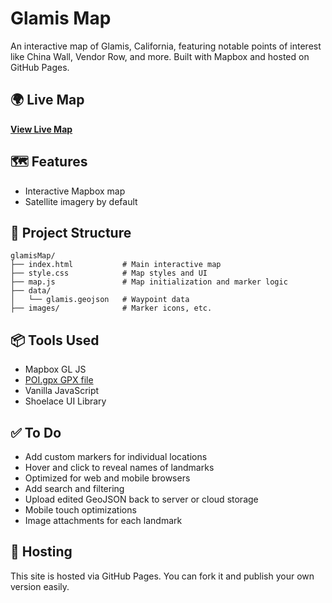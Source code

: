 # Glamis Map

An interactive map of Glamis, California, featuring notable points of interest like China Wall, Vendor Row, and more. Built with Mapbox and hosted on GitHub Pages.

## 🌍 Live Map
**[View Live Map](https://aeveland.github.io/glamisMap/)**

## 🗺️ Features
- Interactive Mapbox map
- Satellite imagery by default

## 📁 Project Structure
```
glamisMap/
├── index.html           # Main interactive map
├── style.css            # Map styles and UI
├── map.js               # Map initialization and marker logic
├── data/
│   └── glamis.geojson   # Waypoint data
├── images/              # Marker icons, etc.
```

## 📦 Tools Used
- Mapbox GL JS
- [POI.gpx GPX file](data/POI.gpx)
- Vanilla JavaScript
- Shoelace UI Library

## ✅ To Do
- Add custom markers for individual locations
- Hover and click to reveal names of landmarks
- Optimized for web and mobile browsers
- Add search and filtering
- Upload edited GeoJSON back to server or cloud storage
- Mobile touch optimizations
- Image attachments for each landmark

## 🚀 Hosting
This site is hosted via GitHub Pages. You can fork it and publish your own version easily.
